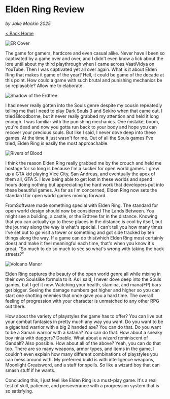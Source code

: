 # Elden Ring Review

_by Jake Mackin 2025_

[< Back Home](/)

![ER Cover](/images/elden-ring-cover.jpg)

The game for gamers, hardcore and even casual alike. Never have I been so captivated by a game over and over, and I didn't even know a lick about the lore until about my third playthrough when I came across VaatiVidya on YouTube. Then I was captivated yet all over again. What is it about Elden Ring that makes it game of the year? Hell, it could be game of the decade at this point. How could a game with such brutal and punishing mechanics be so replayable? Allow me to elaborate.

![Shadow of the Erdtree](/images/shadow-torrent.jpg)

I had never really gotten into the Souls genre despite my cousin repeatedly telling me that I need to play Dark Souls 3 and Sekiro when that came out. I tried Bloodborne, but it never really grabbed my attention and held it long enough. I was familiar with the punishing mechanics. One mistake, boom, you're dead and now you gotta run back to your body and hope you can recover your precious souls. But like I said, I never dove deep into these games. At the time it just wasn't for me. Out of all the Souls games I've tried, Elden Ring is easily the most approachable. 

![Rivers of Blood](/images/rivers.jpg)

I think the reason Elden Ring really grabbed me by the crouch and held me hostage for so long is because I'm a sucker for open world games. I grew up a GTA kid playing Vice City, San Andreas, and eventually the apex of them all, GTA 5. I love being able to get lost in these worlds and spend hours doing nothing but appreciating the hard work that developers put into these beautiful games. As far as I'm concerned, Elden Ring now sets the standard for open world games moving forward. 

FromSoftware made something special with Elden Ring. The standard for open world design should now be considered The Lands Between. You might see a building, a castle, or the Erdtree far in the distance. Knowing that you can actually go to these places in the distance is cool by itself, but the journey along the way is what's special. I can't tell you how many times I've set out to go visit a tower or something and got side tracked by ten things along the way. If a game can do this(which Elden Ring most certainly does) and make it feel meaningful each time, that's when you know it's great. "So much to do so much to see so what's wrong with taking the back streets?"

![Volcano Manor](/images/volcano-manor.jpg)

Elden Ring captures the beauty of the open world genre all while mixing in their own Soulslike formula to it. As I said, I never dove deep into the Souls games, but I get it now. Watching your health, stamina, and mana(FP) bars get bigger. Seeing the damage numbers get higher and higher so you can start one shotting enemies that once gave you a hard time. The overall feeling of progression with your character is unmatched to any other RPG out there.

How about the variety of playstyles the game has to offer? You can live out your combat fantasies in pretty much any way you want. Do you want to be a gigachad warrior with a big 2 handed axe? You can do that. Do you want to be a Samari warrior with a katana? You can do that. How about a sneaky boy ninja with daggers? Doable. What about a wizard reminiscent of Gandalf? Also possible. How about all of the above? Yeah, you can do that too. There are so many weapons, armor types, and items in the game, I couldn't even explain how many different combinations of playstyles you can mess around with. My preferred build is with intelligence weapons, Moonlight Greatsword, and a staff for spells. So like a wizard boy that can smash stuff if he wants. 

Concluding this, I just feel like Elden Ring is a must-play game. It's a real test of skill, patience, and perseverance with a progression system that is so satisfying.